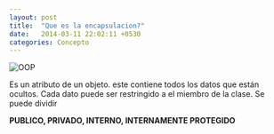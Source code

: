 ```yaml
---
layout: post
title:  "Que es la encapsulacion?"
date:   2014-03-11 22:02:11 +0530
categories: Concepto
---
```


![OOP](https://media.giphy.com/media/EuSeMBvf4m2RO/giphy.gif)


Es un atributo de un objeto. este contiene todos los datos que están ocultos. Cada dato puede ser restringido a el miembro de la clase. Se puede dividir

**PUBLICO, PRIVADO, INTERNO, INTERNAMENTE PROTEGIDO**


